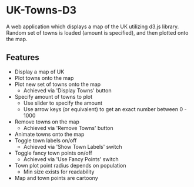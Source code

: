 # UK-Towns-D3

A web application which displays a map of the UK utilizing d3.js library.
Random set of towns is loaded (amount is specified), and then plotted onto the map.

## Features

- Display a map of UK
- Plot towns onto the map
- Plot new set of towns onto the map
    - Achieved via 'Display Towns' button
- Specify amount of towns to plot
    - Use slider to specify the amount
    - Use arrow keys (or equivalent) to get an exact number between 0 - 1000
- Remove towns on the map
    - Achieved via 'Remove Towns' button
- Animate towns onto the map
- Toggle town labels on/off
    - Achieved via 'Show Town Labels' switch
- Toggle fancy town points on/off
    - Achieved via 'Use Fancy Points' switch
- Town plot point radius depends on population 
    - Min size exists for readability
- Map and town points are cartoony